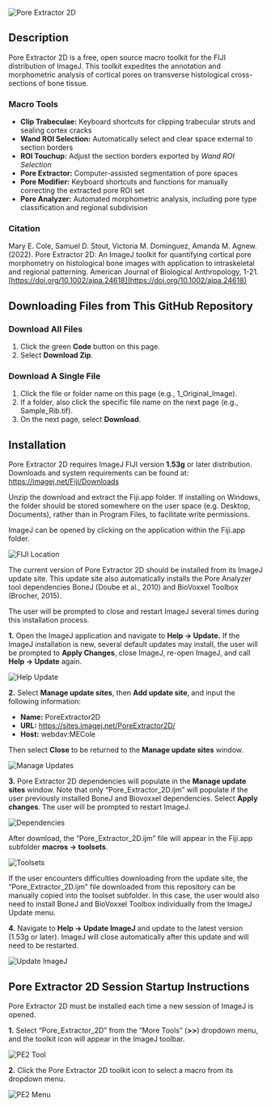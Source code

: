 ![Pore Extractor 2D](README.md_Images/PoreExtractor2D_SocialEffect.jpg)

## Description

Pore Extractor 2D is a free, open source macro toolkit for the FIJI distribution of ImageJ. This toolkit expedites the annotation and morphometric analysis of cortical pores on transverse histological cross-sections of bone tissue.

### Macro Tools

- **Clip Trabeculae:** Keyboard shortcuts for clipping trabecular struts and sealing cortex cracks
- **Wand ROI Selection:** Automatically select and clear space external to section borders
- **ROI Touchup:** Adjust the section borders exported by *Wand ROI Selection*
- **Pore Extractor:** Computer-assisted segmentation of pore spaces
- **Pore Modifier:** Keyboard shortcuts and functions for manually correcting the extracted pore ROI set
- **Pore Analyzer:** Automated morphometric analysis, including pore type classification and regional subdivision

### Citation

Mary E. Cole, Samuel D. Stout, Victoria M. Dominguez, Amanda M. Agnew. (2022). Pore Extractor 2D: An ImageJ toolkit for quantifying cortical pore morphometry on histological bone images with application to intraskeletal and regional patterning. American Journal of Biological Anthropology, 1-21. [https://doi.org/10.1002/ajpa.24618](https://doi.org/10.1002/ajpa.24618)

## Downloading Files from This GitHub Repository

### Download All Files

1. Click the green **Code** button on this page.
2. Select **Download Zip**.

### Download A Single File

1. Click the file or folder name on this page (e.g., 1_Original_Image).
2. If a folder, also click the specific file name on the next page (e.g., Sample_Rib.tif).
3. On the next page, select **Download**.

## Installation

Pore Extractor 2D requires ImageJ FIJI version **1.53g** or later distribution.
Downloads and system requirements can be found at: https://imagej.net/Fiji/Downloads

Unzip the download and extract the Fiji.app folder. If installing on Windows, the folder should be stored somewhere on the user space (e.g. Desktop, Documents), rather than in Program Files, to facilitate write permissions. 

ImageJ can be opened by clicking on the application within the Fiji.app folder.

![FIJI Location](README.md_Images/1_FIJI_Location.png)

The current version of Pore Extractor 2D should be installed from its ImageJ update site. This update site also automatically installs the Pore Analyzer tool dependencies BoneJ (Doube et al., 2010) and BioVoxxel Toolbox (Brocher, 2015). 

The user will be prompted to close and restart ImageJ several times during this installation process. 

**1.**	Open the ImageJ application and navigate to **Help -> Update.** If the ImageJ installation is new, several default updates may install, the user will be prompted to **Apply Changes**, close ImageJ, re-open ImageJ, and call **Help -> Update** again.  

![Help Update](README.md_Images/2_Help_Update.png)

**2.**	Select **Manage update sites**, then **Add update site**, and input the following information: 

- **Name:** PoreExtractor2D
- **URL:** https://sites.imagej.net/PoreExtractor2D/
- **Host:** webdav:MECole

Then select **Close** to be returned to the **Manage update sites** window. 

![Manage Updates](README.md_Images/3_Manage_Updates.png)

**3.** Pore Extractor 2D dependencies will populate in the **Manage update sites** window. Note that only “Pore_Extractor_2D.ijm” will populate if the user previously installed BoneJ and Biovoxxel dependencies. Select **Apply changes**. The user will be prompted to restart ImageJ.

![Dependencies](README.md_Images/4_Dependencies.png)

After download, the “Pore_Extractor_2D.ijm” file will appear in the Fiji.app subfolder **macros -> toolsets**.

![Toolsets](README.md_Images/5_Toolsets.png)

If the user encounters difficulties downloading from the update site, the “Pore_Extractor_2D.ijm” file downloaded from this repository can be manually copied into the toolset subfolder. In this case, the user would also need to install BoneJ and BioVoxxel Toolbox individually from the ImageJ Update menu.

**4.** Navigate to **Help -> Update ImageJ** and update to the latest version (1.53g or later). ImageJ will close automatically after this update and will need to be restarted.

![Update ImageJ](README.md_Images/6_Update_ImageJ.png)

## Pore Extractor 2D Session Startup Instructions

Pore Extractor 2D must be installed each time a new session of ImageJ is opened.

**1.** Select “Pore_Extractor_2D” from the “More Tools” (**>>**) dropdown menu, and the toolkit icon will appear in the ImageJ toolbar.

![PE2 Tool](README.md_Images/8_PE2_Tool.png)

**2.** Click the Pore Extractor 2D toolkit icon to select a macro from its dropdown menu.

![PE2 Menu](README.md_Images/9_PE2_Menu.png)




